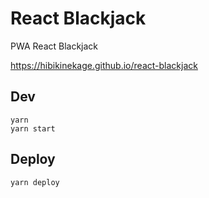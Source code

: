 # React Blackjack

PWA React Blackjack

https://hibikinekage.github.io/react-blackjack

## Dev

```
yarn
yarn start
```

## Deploy

```
yarn deploy
```
